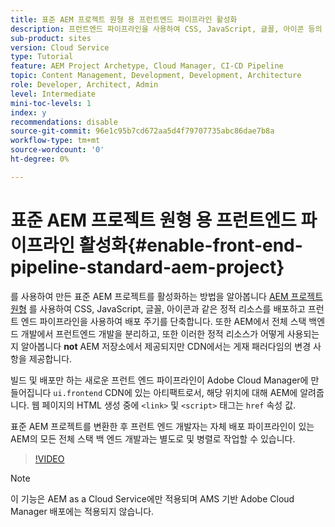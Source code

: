 ```yaml
---
title: 표준 AEM 프로젝트 원형 용 프런트엔드 파이프라인 활성화
description: 프런트엔드 파이프라인을 사용하여 CSS, JavaScript, 글꼴, 아이콘 등의 정적 리소스를 신속하게 배포하기 위해 표준 AEM 프로젝트를 변환합니다. 또한 AEM에서 전체 스택 백엔드 개발에서 프런트엔드 개발을 분리하고,
sub-product: sites
version: Cloud Service
type: Tutorial
feature: AEM Project Archetype, Cloud Manager, CI-CD Pipeline
topic: Content Management, Development, Development, Architecture
role: Developer, Architect, Admin
level: Intermediate
mini-toc-levels: 1
index: y
recommendations: disable
source-git-commit: 96e1c95b7cd672aa5d4f79707735abc86dae7b8a
workflow-type: tm+mt
source-wordcount: '0'
ht-degree: 0%

---
```



# 표준 AEM 프로젝트 원형 용 프런트엔드 파이프라인 활성화{#enable-front-end-pipeline-standard-aem-project}

를 사용하여 만든 표준 AEM 프로젝트를 활성화하는 방법을 알아봅니다 [AEM 프로젝트 원형](https://github.com/adobe/aem-project-archetype) 를 사용하여 CSS, JavaScript, 글꼴, 아이콘과 같은 정적 리소스를 배포하고 프런트 엔드 파이프라인을 사용하여 배포 주기를 단축합니다. 또한 AEM에서 전체 스택 백엔드 개발에서 프런트엔드 개발을 분리하고, 또한 이러한 정적 리소스가 어떻게 사용되는지 알아봅니다 __not__ AEM 저장소에서 제공되지만 CDN에서는 게재 패러다임의 변경 사항을 제공합니다.

빌드 및 배포만 하는 새로운 프런트 엔드 파이프라인이 Adobe Cloud Manager에 만들어집니다 `ui.frontend` CDN에 있는 아티팩트로서, 해당 위치에 대해 AEM에 알려줍니다. 웹 페이지의 HTML 생성 중에 `<link>` 및 `<script>` 태그는 `href` 속성 값.

표준 AEM 프로젝트를 변환한 후 프런트 엔드 개발자는 자체 배포 파이프라인이 있는 AEM의 모든 전체 스택 백 엔드 개발과는 별도로 및 병렬로 작업할 수 있습니다.

>[!VIDEO](https://video.tv.adobe.com/v/3409268)

>[!NOTE]
>
>이 기능은 AEM as a Cloud Service에만 적용되며 AMS 기반 Adobe Cloud Manager 배포에는 적용되지 않습니다.

